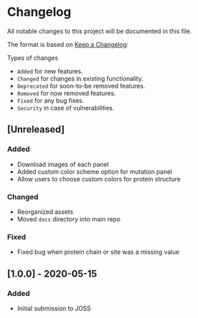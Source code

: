 # Changelog

All notable changes to this project will be documented in this file.

The format is based on [Keep a Changelog](https://keepachangelog.com/en/1.0.0/):

Types of changes
- `Added` for new features.
- `Changed` for changes in existing functionality.
- `Deprecated` for soon-to-be removed features.
- `Removed` for now removed features.
- `Fixed` for any bug fixes.
- `Security` in case of vulnerabilities.

## [Unreleased]

### Added
- Download images of each panel
- Added custom color scheme option for mutation panel
- Allow users to choose custom colors for protein structure

### Changed
- Reorganized assets
- Moved `docs` directory into main repo

### Fixed
- Fixed bug when protein chain or site was a missing value

## [1.0.0] - 2020-05-15

### Added
- Initial submission to JOSS
